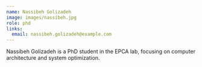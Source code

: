 ```yaml
---
name: Nassibeh Golizadeh
image: images/nassibeh.jpg
role: phd
links:
  email: nassibeh.golizadeh@example.com
---
```


Nassibeh Golizadeh is a PhD student in the EPCA lab, focusing on computer architecture and system optimization. 